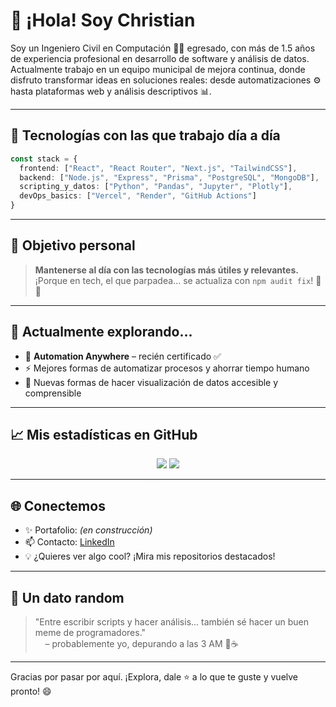 # 👋 ¡Hola! Soy Christian

Soy un Ingeniero Civil en Computación 👨‍💻 egresado, con más de 1.5 años de experiencia profesional en desarrollo de software y análisis de datos. Actualmente trabajo en un equipo municipal de mejora continua, donde disfruto transformar ideas en soluciones reales: desde automatizaciones ⚙️ hasta plataformas web y análisis descriptivos 📊.

---

## 🚀 Tecnologías con las que trabajo día a día

```ts
const stack = {
  frontend: ["React", "React Router", "Next.js", "TailwindCSS"],
  backend: ["Node.js", "Express", "Prisma", "PostgreSQL", "MongoDB"],
  scripting_y_datos: ["Python", "Pandas", "Jupyter", "Plotly"],
  devOps_basics: ["Vercel", "Render", "GitHub Actions"]
}
```

---

## 🎯 Objetivo personal

> **Mantenerse al día con las tecnologías más útiles y relevantes.**  
> ¡Porque en tech, el que parpadea... se actualiza con `npm audit fix`! 🧠✨

---

## 🔭 Actualmente explorando...

- 🤖 **Automation Anywhere** – recién certificado ✅
- ⚡️ Mejores formas de automatizar procesos y ahorrar tiempo humano
- 🧠 Nuevas formas de hacer visualización de datos accesible y comprensible

---

## 📈 Mis estadísticas en GitHub

<p align="center">
  <img src="https://github-readme-stats.vercel.app/api?username=Chrisglock&show_icons=true&theme=tokyonight&hide_border=true" />
  <img src="https://github-readme-stats.vercel.app/api/top-langs/?username=Chrisglock&layout=compact&theme=tokyonight&hide_border=true" />
</p>

---

## 🌐 Conectemos

- ✨ Portafolio: *(en construcción)*
- 📫 Contacto: [LinkedIn](https://www.linkedin.com/in/christian-ramos-baeza-2b6697239/)
- 💡 ¿Quieres ver algo cool? ¡Mira mis repositorios destacados!

---

## 🤖 Un dato random

> "Entre escribir scripts y hacer análisis... también sé hacer un buen meme de programadores."  
> &nbsp;&nbsp;&nbsp;&nbsp;– probablemente yo, depurando a las 3 AM 🐛☕️

---

Gracias por pasar por aquí. ¡Explora, dale ⭐ a lo que te guste y vuelve pronto! 😄
